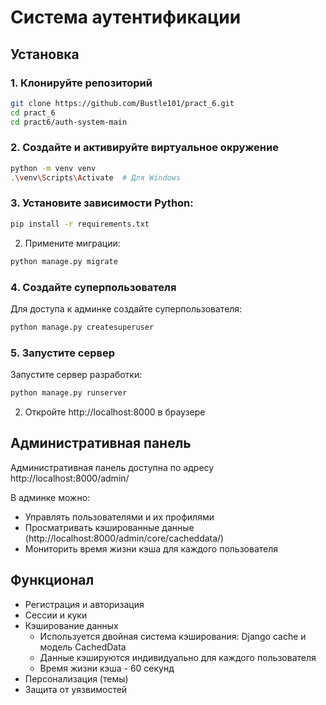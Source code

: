 # Система аутентификации

## Установка

### 1. Клонируйте репозиторий
```bash
git clone https://github.com/Bustle101/pract_6.git
cd pract_6
cd pract6/auth-system-main
```

### 2. Создайте и активируйте виртуальное окружение
```bash
python -m venv venv
.\venv\Scripts\Activate  # Для Windows

```

### 3. Установите зависимости Python:
```bash
pip install -r requirements.txt
```
2. Примените миграции:
```bash
python manage.py migrate
```

### 4. Создайте суперпользователя
Для доступа к админке создайте суперпользователя:

```bash
python manage.py createsuperuser
```

### 5. Запустите сервер
Запустите сервер разработки:

```bash
python manage.py runserver
```

2. Откройте http://localhost:8000 в браузере

## Административная панель

Административная панель доступна по адресу http://localhost:8000/admin/

В админке можно:
- Управлять пользователями и их профилями
- Просматривать кэшированные данные (http://localhost:8000/admin/core/cacheddata/)
- Мониторить время жизни кэша для каждого пользователя

## Функционал

- Регистрация и авторизация
- Сессии и куки
- Кэширование данных
  - Используется двойная система кэширования: Django cache и модель CachedData
  - Данные кэшируются индивидуально для каждого пользователя
  - Время жизни кэша - 60 секунд
- Персонализация (темы)
- Защита от уязвимостей
